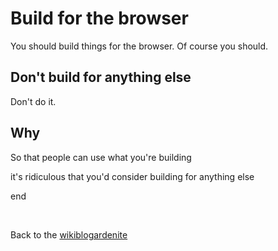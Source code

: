 # Build for the browser

You should build things for the browser. Of course you should.

## Don't build for anything else

Don't do it. 

## Why 

So that people can use what you're building

it's ridiculous that you'd consider building for anything else

end

<br>

Back to the [wikiblogardenite](/wikiblogardenite)
